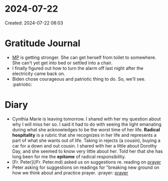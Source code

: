 # 2024-07-22
Created: 2024-07-22 08:03

# Gratitude Journal 

- [MP](/MP.md) is getting stronger. She can get herself from toilet to somewhere. She can't yet get into bed or settled into a chair. 
- I finally figured out how to turn the alarm off last night after the electricity came back on.
- Biden chose courageous and patriotic thing to do. So, we'll see. :patriotic:

# Diary 

- Cynthia Marie is leaving tomorrow. I shared with her my question about why I will miss her so. I said it had to do with seeing the light emanating during what she acknowledges to be the worst time of her life. **Radical hospitality** is a rubric that she recognizes in her life and represents a part of what she wants out of life. Taking in rejects (a cousin), buying a car for a down and out cousin. I shared with her a little about Dorothy Day, and she seemed to know very little about her. Told her that she has long been for me the **epitome** of radical responsibility.
- [Fr. Peter](/Fr. Peter.md) asked us on suggestions re. reading on [prayer](/prayer.md)
- Peter asking for suggestions on readings for "breaking new ground on how we think about and practice prayer. :prayer: [prayer](/prayer.md)
